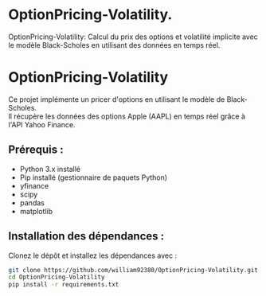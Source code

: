# OptionPricing-Volatility.
OptionPricing-Volatility: Calcul du prix des options et volatilité implicite avec le modèle Black-Scholes en utilisant des données en temps réel.
# OptionPricing-Volatility  

Ce projet implémente un pricer d'options en utilisant le modèle de Black-Scholes.  
Il récupère les données des options Apple (AAPL) en temps réel grâce à l'API Yahoo Finance.  

## Prérequis :
- Python 3.x installé  
- Pip installé (gestionnaire de paquets Python)
- yfinance
- scipy
- pandas
- matplotlib


## Installation des dépendances :
Clonez le dépôt et installez les dépendances avec :  

```bash
git clone https://github.com/william92380/OptionPricing-Volatility.git
cd OptionPricing-Volatility
pip install -r requirements.txt
